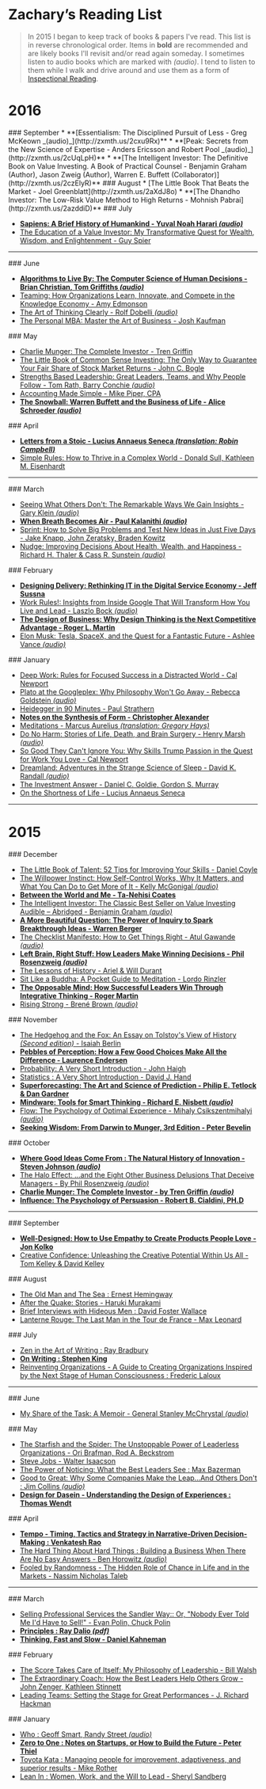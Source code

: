 
# Zachary’s Reading List

> In 2015 I began to keep track of books & papers I've read. This list is in
> reverse chronological order. Items in **bold** are recommended and are likely
> books I'll revisit and/or read again someday. I sometimes listen to audio
> books which are marked with _(audio)_. I tend to listen to them while I walk
> and drive around and use them as a form of [Inspectional
> Reading](http://cw.gp/1JjbJhy).

# 2016

<a id="september2016">
### September
* **[Essentialism: The Disciplined Pursuit of Less - Greg McKeown _(audio)_](http://zxmth.us/2cxu9Rx)**
* **[Peak: Secrets from the New Science of Expertise - Anders Ericsson and Robert Pool _(audio)_](http://zxmth.us/2cUqLpH)**
* **[The Intelligent Investor: The Definitive Book on Value Investing. A Book of Practical Counsel - Benjamin Graham  (Author), Jason Zweig  (Author), Warren E. Buffett (Collaborator)](http://zxmth.us/2czElyR)**

<a id="august2016">
### August
* [The Little Book That Beats the Market - Joel Greenblatt](http://zxmth.us/2aXdJ8o)
* **[The Dhandho Investor: The Low-Risk Value Method to High Returns - Mohnish Pabrai](http://zxmth.us/2azddiD)**

<a id="july2016">
### July

* **[Sapiens: A Brief History of Humankind - Yuval Noah Harari _(audio)_](http://zxmth.us/2aqjA7V)**
* [The Education of a Value Investor: My Transformative Quest for Wealth, Wisdom, and Enlightenment - Guy Spier](http://zxmth.us/29n3bg6)

----

<a id="june2016">
### June

* **[Algorithms to Live By: The Computer Science of Human Decisions - Brian Christian, Tom Griffiths _(audio)_](http://zxmth.us/28W8v8O)**
* [Teaming: How Organizations Learn, Innovate, and Compete in the Knowledge Economy - Amy Edmonson](http://zxmth.us/1VWcCGy)
* [The Art of Thinking Clearly - Rolf Dobelli _(audio)_](http://zxmth.us/1U5fdeS)
* [The Personal MBA: Master the Art of Business - Josh Kaufman](http://zxmth.us/1XYRGyS)

<a id="may2016">
### May

* [Charlie Munger: The Complete Investor - Tren Griffin](http://zxmth.us/24f0mkC)
* [The Little Book of Common Sense Investing: The Only Way to Guarantee Your Fair Share of Stock Market Returns - John C. Bogle](http://zxmth.us/1XUOBQt)
* [Strengths Based Leadership: Great Leaders, Teams, and Why People Follow - Tom Rath, Barry Conchie _(audio)_ ](http://zxmth.us/1TWjrbI)
* [Accounting Made Simple - Mike Piper, CPA](http://zxmth.us/1YkS4WM)
* **[The Snowball: Warren Buffett and the Business of Life -  Alice Schroeder _(audio)_](http://zxmth.us/1YkRUhS)**

<a id="april2016">
### April

* **[Letters from a Stoic - Lucius Annaeus Seneca _(translation: Robin Campbell)_](http://zxmth.us/1TWjft1)**
* [Simple Rules: How to Thrive in a Complex World - Donald Sull, Kathleen M. Eisenhardt](http://zxmth.us/1TWjSmh)

----

<a id="march2016">
### March

* [Seeing What Others Don't: The Remarkable Ways We Gain Insights - Gary Klein _(audio)_](http://zxmth.us/1VWCUYB)
* **[When Breath Becomes Air - Paul Kalanithi _(audio)_](http://zxmth.us/1RfLqli)**
* [Sprint: How to Solve Big Problems and Test New Ideas in Just Five Days - Jake Knapp, John Zeratsky, Braden Kowitz](http://zxmth.us/1RfLkKt)
* [Nudge: Improving Decisions About Health, Wealth, and Happiness - Richard H. Thaler & Cass R. Sunstein _(audio)_](http://zxmth.us/1QUTdQe)

<a id="february2016">
### February

* **[Designing Delivery: Rethinking IT in the Digital Service Economy - Jeff Sussna](http://zxmth.us/1Sa7Sv4)**
* [Work Rules!: Insights from Inside Google That Will Transform How You Live and Lead - Laszlo Bock _(audio)_](http://zxmth.us/1os6jxa)
* **[The Design of Business: Why Design Thinking is the Next Competitive Advantage - Roger L. Martin](http://zxmth.us/1QgRPMJ)**
* [Elon Musk: Tesla, SpaceX, and the Quest for a Fantastic Future - Ashlee Vance _(audio)_](http://zxmth.us/1TENEty)

<a id="january2016">
### January

* [Deep Work: Rules for Focused Success in a Distracted World - Cal Newport](http://zxmth.us/1KNNrwU)
* [Plato at the Googleplex: Why Philosophy Won't Go Away - Rebecca Goldstein _(audio)_](http://zxmth.us/1WQoJTz)
* [Heidegger in 90 Minutes - Paul Strathern](http://zxmth.us/1WQozeZ)
* **[Notes on the Synthesis of Form - Christopher Alexander](http://zxmth.us/1JN1UOz)**
* [Meditations - Marcus Aurelius _(translation: Gregory Hays)_](http://zxmth.us/1ZYHQwt)
* [Do No Harm: Stories of Life, Death, and Brain Surgery - Henry Marsh _(audio)_](http://zxmth.us/1VXwg2q)
* [So Good They Can't Ignore You: Why Skills Trump Passion in the Quest for Work You Love - Cal Newport](http://zxmth.us/1JA5UBH)
* [Dreamland: Adventures in the Strange Science of Sleep - David K. Randall _(audio)_](http://zxmth.us/1mE1Wxx)
* [The Investment Answer - Daniel C. Goldie, Gordon S. Murray](http://zxmth.us/1R9Qwiq)
* [On the Shortness of Life - Lucius Annaeus Seneca](http://zxmth.us/1VySl7m)

----

# 2015

<a id="december2015">
### December

* [The Little Book of Talent: 52 Tips for Improving Your Skills - Daniel Coyle](http://cw.gp/1Pw3YLL)
* [The Willpower Instinct: How Self-Control Works, Why It Matters, and What You Can Do to Get More of It - Kelly McGonigal _(audio)_](http://cw.gp/1Oi5b8z)
* **[Between the World and Me - Ta-Nehisi Coates](http://cw.gp/1Ja36Lt)**
* [The Intelligent Investor: The Classic Best Seller on Value Investing Audible – Abridged - Benjamin Graham _(audio)_](http://cw.gp/1OBT7es)
* **[A More Beautiful Question: The Power of Inquiry to Spark Breakthrough Ideas - Warren Berger](http://cw.gp/1YhUbOU)**
* [The Checklist Manifesto: How to Get Things Right - Atul Gawande _(audio)_](http://cw.gp/1T1WnDN)
* **[Left Brain, Right Stuff: How Leaders Make Winning Decisions - Phil Rosenzweig _(audio)_](http://cw.gp/1Y98uQu)**
* [The Lessons of History - Ariel & Will Durant](http://cw.gp/1Y98mk2)
* [Sit Like a Buddha: A Pocket Guide to Meditation - Lordo Rinzler](http://cw.gp/1R1Q9pu)
* **[The Opposable Mind: How Successful Leaders Win Through Integrative Thinking - Roger Martin](http://cw.gp/1Q761a2)**
* [Rising Strong - Brené Brown _(audio)_](http://cw.gp/1SvKANI)

<a id="november2015">
### November

* [The Hedgehog and the Fox: An Essay on Tolstoy's View of History _(Second edition)_ - Isaiah Berlin](http://cw.gp/1StjIOd)
* **[Pebbles of Perception: How a Few Good Choices Make All the Difference - Laurence Endersen](http://cw.gp/1LHYqqI)**
* [Probability: A Very Short Introduction - John Haigh](http://cw.gp/1Oo1Vsx)
* [Statistics : A Very Short Introduction - David J. Hand](http://cw.gp/1jgxLdG)
* **[Superforecasting: The Art and Science of Prediction - Philip E. Tetlock & Dan Gardner](http://amzn.to/1lxROWL)**
* **[Mindware: Tools for Smart Thinking - Richard E. Nisbett _(audio)_](http://amzn.to/1Naj368)**
* [Flow: The Psychology of Optimal Experience - Mihaly Csikszentmihalyi _(audio)_](http://amzn.to/1kp1GkW)
* **[Seeking Wisdom: From Darwin to Munger, 3rd Edition - Peter Bevelin](http://amzn.to/1Mvlppy)**

<a id="october2015">
### October

* **[Where Good Ideas Come From : The Natural History of Innovation - Steven Johnson _(audio)_](http://amzn.to/1MNfPzi)**
* [The Halo Effect: ...and the Eight Other Business Delusions That Deceive Managers - By Phil Rosenzweig _(audio)_](http://amzn.to/1GeCEz9)
* **[Charlie Munger: The Complete Investor - by Tren Griffin _(audio)_](http://amzn.to/1ZRibGX)**
* **[Influence: The Psychology of Persuasion - Robert B. Cialdini, PH.D](http://amzn.to/1RkkpbR)**

----

<a id="september2015">
### September

* **[Well-Designed: How to Use Empathy to Create Products People Love - Jon Kolko](http://amzn.to/1O5UJQO)**
* [Creative Confidence: Unleashing the Creative Potential Within Us All - Tom Kelley & David Kelley](http://amzn.to/1KU1iBI)

<a id="august2015">
### August

* [The Old Man and The Sea : Ernest Hemingway](http://amzn.to/1K8Z1ra)
* [After the Quake: Stories - Haruki Murakami](http://amzn.to/1U8n4v9)
* [Brief Interviews with Hideous Men : David Foster Wallace](http://amzn.to/1KXixno)
* [Lanterne Rouge: The Last Man in the Tour de France - Max Leonard](http://amzn.to/1OZpV2t)

<a id="july2015">
### July

* [Zen in the Art of Writing : Ray Bradbury](http://amzn.to/1OZpV2t)
* **[On Writing : Stephen King](http://amzn.to/1Me2fIj)**
* [Reinventing Organizations - A Guide to Creating Organizations Inspired by the Next Stage of Human Consciousness : Frederic Laloux](http://amzn.to/1Ki5jEn)

----

<a id="june2015">
### June

* [My Share of the Task: A Memoir - General Stanley McChrystal _(audio)_](http://amzn.to/1GyTB0h)

<a id="may2015">
### May

* [The Starfish and the Spider: The Unstoppable Power of Leaderless Organizations - Ori Brafman, Rod A. Beckstrom](http://amzn.to/1KGgfey)
* [Steve Jobs - Walter Isaacson](http://amzn.to/1HHeCwe)
* [The Power of Noticing: What the Best Leaders See : Max Bazerman](http://amzn.to/1FOKwqn)
* [Good to Great: Why Some Companies Make the Leap...And Others Don't : Jim Collins _(audio)_](http://amzn.to/1HskN7a)
* **[Design for Dasein - Understanding the Design of Experiences : Thomas Wendt](http://amzn.to/1d0q35n)**

<a id="april2015">
### April

* **[Tempo - Timing, Tactics and Strategy in Narrative-Driven Decision-Making : Venkatesh Rao](http://amzn.to/1z0tXo7)**
* [The Hard Thing About Hard Things : Building a Business When There Are No Easy Answers - Ben Horowitz  _(audio)_](http://amzn.to/1J7Jy5j)
* [Fooled by Randomness - The Hidden Role of Chance in Life and in the Markets - Nassim Nicholas Taleb](http://amzn.to/1ElQXPd)

----

<a id="march2015">
### March

* [Selling Professional Services the Sandler Way:: Or, "Nobody Ever Told Me I'd Have to Sell!" - Evan Polin, Chuck Polin](http://amzn.to/1PwI5uC)
* **[Principles : Ray Dalio _(pdf)_](http://www.bwater.com/uploads/filemanager/principles/bridgewater-associates-ray-dalio-principles.pdf)**
* **[Thinking, Fast and Slow - Daniel Kahneman](http://amzn.to/1aSYhXv)**

<a id="february2015">
### February

* [The Score Takes Care of Itself: My Philosophy of Leadership - Bill Walsh](http://amzn.to/1JzoVA6)
* [The Extraordinary Coach: How the Best Leaders Help Others Grow - John Zenger, Kathleen Stinnett](http://amzn.to/1aSYdHb)
* [Leading Teams: Setting the Stage for Great Performances - J. Richard Hackman](http://amzn.to/1Dvir4q)

<a id="january2015">
### January

* [Who : Geoff Smart, Randy Street _(audio)_](http://amzn.to/1ElQigK)
* **[Zero to One : Notes on Startups, or How to Build the Future - Peter Thiel](http://amzn.to/1JzoE01)**
* [Toyota Kata : Managing people for improvement, adaptiveness, and superior results - Mike Rother](http://amzn.to/1JzoCFc)
* [Lean In : Women, Work, and the Will to Lead - Sheryl Sandberg](http://amzn.to/1aSXXIg)
